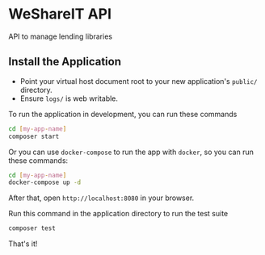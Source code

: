 # WeShareIT API
API to manage lending libraries
<!--
Do we want to add code coverage on this project?
[![Coverage Status](https://coveralls.io/repos/github/Repair-Share/WeShareIT-API//badge.svg?branch=master)](https://coveralls.io/github/Repair-Share/WeShareIT-API/?branch=master)
-->

## Install the Application

* Point your virtual host document root to your new application's `public/` directory.
* Ensure `logs/` is web writable.

To run the application in development, you can run these commands 

```bash
cd [my-app-name]
composer start
```

Or you can use `docker-compose` to run the app with `docker`, so you can run these commands:
```bash
cd [my-app-name]
docker-compose up -d
```
After that, open `http://localhost:8080` in your browser.

Run this command in the application directory to run the test suite

```bash
composer test
```

That's it!
